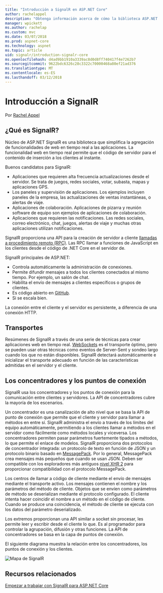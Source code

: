 ```yaml
---
title: "Introducción a SignalR en ASP.NET Core"
author: rachelappel
description: "Obtenga información acerca de cómo la biblioteca ASP.NET Core SignalR simplifica agregar funcionalidad web en tiempo real a las aplicaciones."
manager: wpickett
ms.author: rachelap
ms.custom: mvc
ms.date: 03/07/2018
ms.prod: aspnet-core
ms.technology: aspnet
ms.topic: article
uid: signalr/introduction-signalr-core
ms.openlocfilehash: d4ad9bb1910a3339ac8d0d8ff740417f4e7262b7
ms.sourcegitcommit: 9622bdc6326c28c3322c70000468a80ef21ad376
ms.translationtype: MT
ms.contentlocale: es-ES
ms.lasthandoff: 03/12/2018
---
```

# <a name="introduction-to-signalr"></a>Introducción a SignalR

Por [Rachel Appel](https://twitter.com/rachelappel)

## <a name="what-is-signalr"></a>¿Qué es SignalR?

Núcleo de ASP.NET SignalR es una biblioteca que simplifica la agregación de funcionalidades de web en tiempo real a las aplicaciones. La funcionalidad web en tiempo real permite que el código de servidor para el contenido de inserción a los clientes al instante.

Buenos candidatos para SignalR:

* Aplicaciones que requieren alta frecuencia actualizaciones desde el servidor. Se trata de juegos, redes sociales, votar, subasta, mapas y aplicaciones GPS.
* Los paneles y supervisión de aplicaciones. Los ejemplos incluyen paneles de la empresa, las actualizaciones de ventas instantáneas, o alertas de viaje.
* Aplicaciones de colaboración. Aplicaciones de pizarra y reunión software de equipo son ejemplos de aplicaciones de colaboración.
* Aplicaciones que requieren las notificaciones. Las redes sociales, correo electrónico, chat, juegos, alertas de viaje y muchas otras aplicaciones utilizan notificaciones.

SignalR proporciona una API para la creación de servidor a cliente [llamadas a procedimiento remoto (RPC)](https://wikipedia.org/wiki/Remote_procedure_call). Las RPC llamar a funciones de JavaScript en los clientes desde el código de .NET Core en el servidor de.

SignalR principales de ASP.NET:

* Controla automáticamente la administración de conexiones.
* Permite difundir mensajes a todos los clientes conectados al mismo tiempo. Por ejemplo, un salón de chat.
* Habilita el envío de mensajes a clientes específicos o grupos de clientes.
* Es código abierto en [GitHub](https://github.com/aspnet/signalr).
* Si se escala bien.

La conexión entre el cliente y el servidor es persistente, a diferencia de una conexión HTTP.

## <a name="transports"></a>Transportes

Resúmenes de SignalR a través de una serie de técnicas para crear aplicaciones web en tiempo real. [WebSockets](https://tools.ietf.org/html/rfc7118) es el transporte óptimo, pero se pueden usar otras técnicas como eventos de Server-Sent y sondeo largo cuando los que no están disponibles. SignalR detectará automáticamente e inicializar el transporte adecuado en función de las características admitidas en el servidor y el cliente.

## <a name="hubs-and-endpoints"></a>Los concentradores y los puntos de conexión

SignalR usa los concentradores y los puntos de conexión para la comunicación entre clientes y servidores. La API de concentradores cubre la mayoría de los escenarios.

Un concentrador es una canalización de alto nivel que se basa la API de punto de conexión que permite que el cliente y servidor para llamar a métodos en entre sí. SignalR administra el envío a través de los límites del equipo automáticamente, permitiendo a los clientes llamar a métodos en el servidor como fácilmente como métodos locales y viceversa. Los concentradores permiten pasar parámetros fuertemente tipados a métodos, lo que permite el enlace de modelos. SignalR proporciona dos protocolos de concentrador integrada: un protocolo de texto en función de JSON y un protocolo binario basado en [MessagePack](https://msgpack.org/).  Por lo general, MessagePack crea mensajes más pequeños que cuando se usan JSON. Deben ser compatible con los exploradores más antiguos [nivel XHR 2](https://caniuse.com/#feat=xhr2) para proporcionar compatibilidad con el protocolo MessagePack.

Los centros de llamar a código de cliente mediante el envío de mensajes mediante el transporte activo. Los mensajes contienen el nombre y los parámetros del método de cliente. Objetos que se envíen como parámetros de método se deserializan mediante el protocolo configurado. El cliente intenta hacer coincidir el nombre a un método en el código de cliente. Cuando se produce una coincidencia, el método de cliente se ejecuta con los datos del parámetro deserializado.

Los extremos proporcionan una API similar a socket sin procesar, les permite leer y escribir desde el cliente lo que. Es al programador para controlar la agrupación, difusión y otras funciones. La API de concentradores se basa en la capa de puntos de conexión.

El siguiente diagrama muestra la relación entre los concentradores, los puntos de conexión y los clientes.

![Mapa de SignalR](introduction-signalr-core/_static/signalr-core-architecture.png)

## <a name="related-resources"></a>Recursos relacionados

[Empezar a trabajar con SignalR para ASP.NET Core](xref:signalr/get-started-signalr-core)
